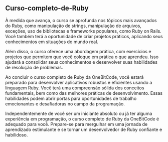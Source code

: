 ## Curso-completo-de-Ruby
À medida que avança, o curso se aprofunda nos tópicos mais avançados do Ruby, como manipulação de strings, manipulação de arquivos, exceções, uso de bibliotecas e frameworks populares, como Ruby on Rails. Você também terá a oportunidade de criar projetos práticos, aplicando seus conhecimentos em situações do mundo real.

Além disso, o curso oferece uma abordagem prática, com exercícios e projetos que permitem que você coloque em prática o que aprendeu. Isso ajudará a consolidar seus conhecimentos e desenvolver suas habilidades de resolução de problemas.

Ao concluir o curso completo de Ruby da OneBitCode, você estará preparado para desenvolver aplicativos robustos e eficientes usando a linguagem Ruby. Você terá uma compreensão sólida dos conceitos fundamentais, bem como das melhores práticas de desenvolvimento. Essas habilidades podem abrir portas para oportunidades de trabalho emocionantes e desafiadoras no campo da programação.

Independentemente de você ser um iniciante absoluto ou já ter alguma experiência em programação, o curso completo de Ruby da OneBitCode é adequado para você. Prepare-se para mergulhar em uma jornada de aprendizado estimulante e se tornar um desenvolvedor de Ruby confiante e habilidoso.
